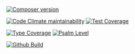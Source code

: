 [![Composer version](https://img.shields.io/packagist/v/fastbolt/sonata-admin-protected-fields)](https://packagist.org/packages/fastbolt/sonata-admin-protected-fields)

[![Code Climate maintainability](https://img.shields.io/codeclimate/maintainability/fastbolt/sonata-admin-protected-fields)](https://codeclimate.com/github/fastbolt/sonata-admin-protected-fields)
[![Test Coverage](https://img.shields.io/codecov/c/github/fastbolt/sonata-admin-protected-fields)](https://app.codecov.io/gh/fastbolt/sonata-admin-protected-fields/)

[![Type Coverage](https://shepherd.dev/github/fastbolt/sonata-admin-protected-fields/coverage.svg)](https://shepherd.dev/github/fastbolt/sonata-admin-protected-fields)
[![Psalm Level](https://shepherd.dev/github/fastbolt/sonata-admin-protected-fields/level.svg)](https://shepherd.dev/github/fastbolt/sonata-admin-protected-fields)

[![Github Build](https://img.shields.io/github/workflow/status/fastbolt/sonata-admin-protected-fields/CI/main)](https://github.com/fastbolt/sonata-admin-protected-fields/actions)

